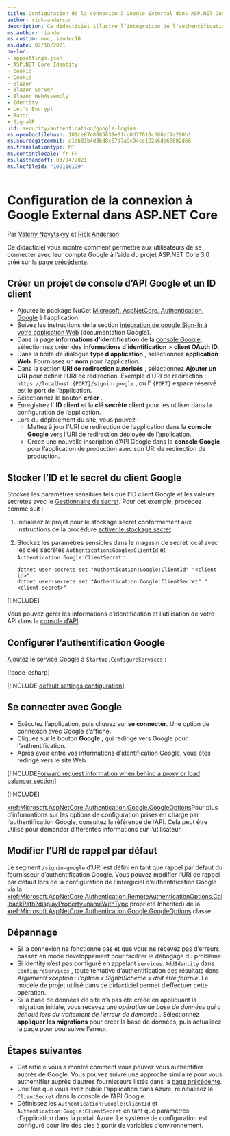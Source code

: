 ```yaml
---
title: Configuration de la connexion à Google External dans ASP.NET Core
author: rick-anderson
description: Ce didacticiel illustre l’intégration de l’authentification utilisateur de compte Google dans une application ASP.NET Core existante.
ms.author: riande
ms.custom: mvc, seodec18
ms.date: 02/18/2021
no-loc:
- appsettings.json
- ASP.NET Core Identity
- cookie
- Cookie
- Blazor
- Blazor Server
- Blazor WebAssembly
- Identity
- Let's Encrypt
- Razor
- SignalR
uid: security/authentication/google-logins
ms.openlocfilehash: 181ce87e8085839e0fcc0d77010c588ef7a290b1
ms.sourcegitcommit: a1db01b4d3bd8c57d7a9c94ce122a6db68002d66
ms.translationtype: MT
ms.contentlocale: fr-FR
ms.lasthandoff: 03/04/2021
ms.locfileid: "102110129"
---
```

# <a name="google-external-login-setup-in-aspnet-core"></a>Configuration de la connexion à Google External dans ASP.NET Core

Par [Valeriy Novytskyy](https://github.com/01binary) et [Rick Anderson](https://twitter.com/RickAndMSFT)

Ce didacticiel vous montre comment permettre aux utilisateurs de se connecter avec leur compte Google à l’aide du projet ASP.NET Core 3,0 créé sur la [page précédente](xref:security/authentication/social/index).

## <a name="create-a-google-api-console-project-and-client-id"></a>Créer un projet de console d’API Google et un ID client

* Ajoutez le package NuGet [Microsoft. AspNetCore. Authentication. Google](https://www.nuget.org/packages/Microsoft.AspNetCore.Authentication.Google) à l’application.
* Suivez les instructions de la section [intégration de google Sign-In à votre application Web](https://developers.google.com/identity/sign-in/web/sign-in) (documentation Google).
* Dans la page **informations d’identification** de la [console Google](https://console.developers.google.com/apis/credentials), sélectionnez créer des **informations d’identification**  >  **client OAuth ID**.
* Dans la boîte de dialogue **type d’application** , sélectionnez **application Web**. Fournissez un **nom** pour l’application.
* Dans la section **URI de redirection autorisés** , sélectionnez **Ajouter un URI** pour définir l’URI de redirection. Exemple d’URI de redirection : `https://localhost:{PORT}/signin-google` , où l' `{PORT}` espace réservé est le port de l’application.
* Sélectionnez le bouton **créer** .
* Enregistrez l' **ID client** et la **clé secrète client** pour les utiliser dans la configuration de l’application.
* Lors du déploiement du site, vous pouvez :
  * Mettez à jour l’URI de redirection de l’application dans la **console Google** vers l’URI de redirection déployée de l’application.
  * Créez une nouvelle inscription d’API Google dans la **console Google** pour l’application de production avec son URI de redirection de production.

## <a name="store-the-google-client-id-and-secret"></a>Stocker l’ID et le secret du client Google

Stockez les paramètres sensibles tels que l’ID client Google et les valeurs secrètes avec le [Gestionnaire de secret](xref:security/app-secrets). Pour cet exemple, procédez comme suit :

1. Initialisez le projet pour le stockage secret conformément aux instructions de la procédure [activer le stockage secret](xref:security/app-secrets#enable-secret-storage).
1. Stockez les paramètres sensibles dans le magasin de secret local avec les clés secrètes `Authentication:Google:ClientId` et `Authentication:Google:ClientSecret` :

    ```dotnetcli
    dotnet user-secrets set "Authentication:Google:ClientId" "<client-id>"
    dotnet user-secrets set "Authentication:Google:ClientSecret" "<client-secret>"
    ```

[!INCLUDE[](~/includes/environmentVarableColon.md)]

Vous pouvez gérer les informations d’identification et l’utilisation de votre API dans la [console d’API](https://console.developers.google.com/apis/dashboard).

## <a name="configure-google-authentication"></a>Configurer l’authentification Google

Ajoutez le service Google à `Startup.ConfigureServices` :

[!code-csharp[](~/security/authentication/social/social-code/3.x/StartupGoogle3x.cs?highlight=11-19)]

[!INCLUDE [default settings configuration](includes/default-settings2-2.md)]

## <a name="sign-in-with-google"></a>Se connecter avec Google

* Exécutez l’application, puis cliquez sur **se connecter**. Une option de connexion avec Google s’affiche.
* Cliquez sur le bouton **Google** , qui redirige vers Google pour l’authentification.
* Après avoir entré vos informations d’identification Google, vous êtes redirigé vers le site Web.

[!INCLUDE[Forward request information when behind a proxy or load balancer section](includes/forwarded-headers-middleware.md)]

[!INCLUDE[](includes/chain-auth-providers.md)]

<xref:Microsoft.AspNetCore.Authentication.Google.GoogleOptions>Pour plus d’informations sur les options de configuration prises en charge par l’authentification Google, consultez la référence de l’API. Cela peut être utilisé pour demander différentes informations sur l’utilisateur.

## <a name="change-the-default-callback-uri"></a>Modifier l’URI de rappel par défaut

Le segment `/signin-google` d’URI est défini en tant que rappel par défaut du fournisseur d’authentification Google. Vous pouvez modifier l’URI de rappel par défaut lors de la configuration de l’intergiciel d’authentification Google via la <xref:Microsoft.AspNetCore.Authentication.RemoteAuthenticationOptions.CallbackPath?displayProperty=nameWithType> propriété Inherited) de la <xref:Microsoft.AspNetCore.Authentication.Google.GoogleOptions> classe.

## <a name="troubleshooting"></a>Dépannage

* Si la connexion ne fonctionne pas et que vous ne recevez pas d’erreurs, passez en mode développement pour faciliter le débogage du problème.
* Si Identity n’est pas configuré en appelant `services.AddIdentity` dans `ConfigureServices` , toute tentative d’authentification des résultats dans *ArgumentException : l’option « SignInScheme » doit être fournie*. Le modèle de projet utilisé dans ce didacticiel permet d’effectuer cette opération.
* Si la base de données de site n’a pas été créée en appliquant la migration initiale, vous recevez *une opération de base de données qui a échoué lors du traitement de l’erreur de demande* . Sélectionnez **appliquer les migrations** pour créer la base de données, puis actualisez la page pour poursuivre l’erreur.

## <a name="next-steps"></a>Étapes suivantes

* Cet article vous a montré comment vous pouvez vous authentifier auprès de Google. Vous pouvez suivre une approche similaire pour vous authentifier auprès d’autres fournisseurs listés dans la [page précédente](xref:security/authentication/social/index).
* Une fois que vous avez publié l’application dans Azure, réinitialisez la `ClientSecret` dans la console de l’API Google.
* Définissez les `Authentication:Google:ClientId` et `Authentication:Google:ClientSecret` en tant que paramètres d’application dans la portail Azure. Le système de configuration est configuré pour lire des clés à partir de variables d’environnement.
